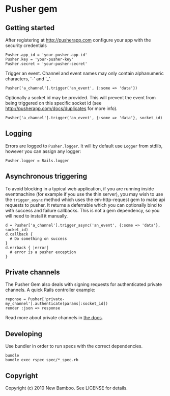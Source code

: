Pusher gem
==========

Getting started
---------------

After registering at <http://pusherapp.com> configure your app with the security credentials

    Pusher.app_id = 'your-pusher-app-id'
    Pusher.key = 'your-pusher-key'
    Pusher.secret = 'your-pusher-secret'

Trigger an event. Channel and event names may only contain alphanumeric characters, '-' and '_'.

    Pusher['a_channel'].trigger('an_event', {:some => 'data'})

Optionally a socket id may be provided. This will prevent the event from being triggered on this specific socket id (see <http://pusherapp.com/docs/duplicates> for more info).

    Pusher['a_channel'].trigger('an_event', {:some => 'data'}, socket_id)

Logging
-------

Errors are logged to `Pusher.logger`. It will by default use `Logger` from stdlib, however you can assign any logger:

    Pusher.logger = Rails.logger

Asynchronous triggering
-----------------------

To avoid blocking in a typical web application, if you are running inside eventmachine (for example if you use the thin server), you may wish to use the `trigger_async` method which uses the em-http-request gem to make api requests to pusher. It returns a deferrable which you can optionally bind to with success and failure callbacks. This is not a gem dependency, so you will need to install it manually.

    d = Pusher['a_channel'].trigger_async('an_event', {:some => 'data'}, socket_id)
    d.callback {
      # Do something on success
    }
    d.errback { |error|
      # error is a pusher exception
    }

Private channels
-----------------------
The Pusher Gem also deals with signing requests for authenticated private channels. A quick Rails controller example:

    reponse = Pusher['private-my_channel'].authenticate(params[:socket_id])
    render :json => response
    
Read more about private channels in [the docs](http://pusherapp.com/docs/private_channels).

Developing
----------

Use bundler in order to run specs with the correct dependencies.

    bundle
    bundle exec rspec spec/*_spec.rb

Copyright
---------

Copyright (c) 2010 New Bamboo. See LICENSE for details.

